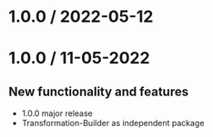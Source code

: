 1.0.0 / 2022-05-12
==================



1.0.0 / 11-05-2022
==================

New functionality and features
------------------------------
* 1.0.0 major release
* Transformation-Builder as independent package
